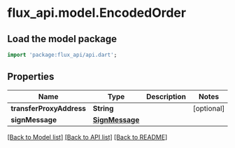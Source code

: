 # flux_api.model.EncodedOrder

## Load the model package
```dart
import 'package:flux_api/api.dart';
```

## Properties
Name | Type | Description | Notes
------------ | ------------- | ------------- | -------------
**transferProxyAddress** | **String** |  | [optional] 
**signMessage** | [**SignMessage**](SignMessage.md) |  | 

[[Back to Model list]](../README.md#documentation-for-models) [[Back to API list]](../README.md#documentation-for-api-endpoints) [[Back to README]](../README.md)


